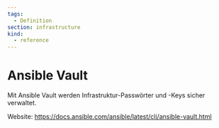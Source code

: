 ```yaml
---
tags:
  - Definition
section: infrastructure
kind:
  - reference
---
```


# Ansible Vault

Mit Ansible Vault werden Infrastruktur-Passwörter und -Keys sicher verwaltet.

Website: <https://docs.ansible.com/ansible/latest/cli/ansible-vault.html>
